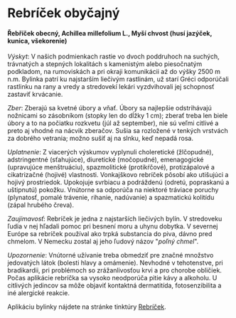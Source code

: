 Rebríček obyčajný
=================

#### Řebříček obecný, Achillea millefolium L., Myší chvost (husí jazýček, kunica, všekorenie)

*Výskyt*: V našich podmienkach rastie vo dvoch poddruhoch na suchých, trávnatých
a stepných lokalitách s kamenistým alebo piesočnatým podkladom, na rumoviskách a
pri okraji komunikácii až do výšky 2500 m n.m. Bylinka patrí ku najstarším
liečivým rastlinám, už starí Gréci odporúčali rastlinku na rany a vredy a
stredovekí lekári vyzdvihovali jej schopnosť zastaviť krvácanie.

*Zber*: Zberajú sa kvetné úbory a vňať. Úbory sa najlepšie odstrihávajú
nožnicami so zásobníkom (stopky len do dĺžky 1 cm); zberať treba len biele úbory
a to na počiatku rozkvetu (júl až september), nie sú veľmi citlivé a preto aj
vhodné na nácvik zberačov. Sušia sa rozložené v tenkých vrstvách za dobrého
vetrania; možno sušiť aj na slnku, keď nepadá rosa.

*Uplatnenie*: Z viacerých výskumov vyplynuli choleretické (žlčopudné),
adstringentné (sťahujúce), diuretické (močopudné), emenagogické (upravujúce
menštruáciu), spazmolitické (protikŕčové), protizápalové a cikatrizačné (hojivé)
vlastnosti. Vonkajškovo rebríček pôsobí ako utišujúci a hojivý prostriedok.
Upokojuje svrbiacu a podráždenú (odretú, popraskanú a uštipnutú) pokožku.
Vnútorne sa odporúča na niektoré tráviace poruchy (plynatosť, pomalé trávenie,
rihanie, nadúvanie) a spazmatickú kolitídu (zápal hrubého čreva).

*Zaujímavosť*: Rebríček je jedna z najstarších liečivých bylín. V stredoveku
ľudia v nej hľadali pomoc pri besnení moru a uhynu dobytka. V severnej Európe sa
rebríček používal ako trpká substancia do piva, dávno pred chmelom. V Nemecku
zostal aj jeho ľudový názov "*poľný chmel*".

*Upozornenie*: Vnútorné užívanie treba obmedziť pre značné množstvo jedovatých
látok (bolesti hlavy a omámenie). Nevhodné v tehotenstve, pri bradikardii, pri
problémoch so zrážanlivosťou krvi a pro chorobe obličiek. Počas aplikácie
rebríčka sa vysoko neodporúča pitie kávy a alkoholu. U citlivých jedincov sa
môže objaviť kontaktná dermatitída, fotosenzibilita a iné alergické reakcie.

Aplikáciu bylinky nájdete na stránke tinktúry
[Rebríček](/tinktury-jednobylinkove/rebricek).

